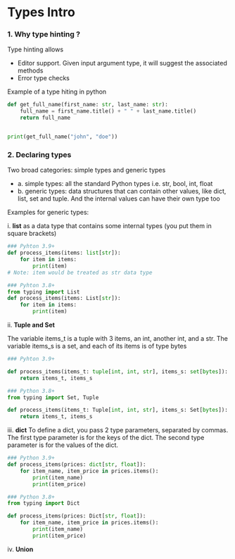 # Types Intro

### 1. Why type hinting ?

Type hinting allows
 - Editor support. Given input argument type, it will suggest the associated methods
 - Error type checks


Example of a type hiting in python
```python
def get_full_name(first_name: str, last_name: str):
    full_name = first_name.title() + " " + last_name.title()
    return full_name


print(get_full_name("john", "doe"))

```

### 2. Declaring types
Two broad categories: simple types and generic types

 - a. simple types: all the standard Python types i.e. str, bool, int, float
 - b. generic types: data structures that can contain other values, like dict, list, set and tuple. And the internal values can have their own type too

Examples for generic types: 

i. **list** as a data type that contains some internal types (you put them in square brackets)
```python
### Pyhton 3.9+ 
def process_items(items: list[str]):
    for item in items:
        print(item)
# Note: item would be treated as str data type

### Pyhton 3.8+ 
from typing import List
def process_items(items: List[str]):
    for item in items:
        print(item)
```

ii. **Tuple and Set** 

The variable items_t is a tuple with 3 items, an int, another int, and a str. The variable items_s is a set, and each of its items is of type bytes

```python
### Pyhton 3.9+ 

def process_items(items_t: tuple[int, int, str], items_s: set[bytes]):
    return items_t, items_s

### Python 3.8+ 
from typing import Set, Tuple

def process_items(items_t: Tuple[int, int, str], items_s: Set[bytes]):
    return items_t, items_s
```

iii. **dict**
To define a dict, you pass 2 type parameters, separated by commas. The first type parameter is for the keys of the dict. The second type parameter is for the values of the dict.

```python
### Python 3.9+ 
def process_items(prices: dict[str, float]):
    for item_name, item_price in prices.items():
        print(item_name)
        print(item_price)

### Python 3.8+
from typing import Dict

def process_items(prices: Dict[str, float]):
    for item_name, item_price in prices.items():
        print(item_name)
        print(item_price)
```

iv. **Union**
